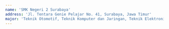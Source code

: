 ```yaml
---
name: 'SMK Negeri 2 Surabaya'
address: 'Jl. Tentara Genie Pelajar No. 41, Surabaya, Jawa Timur'
major: 'Teknik Otomotif, Teknik Komputer dan Jaringan, Teknik Elektronika, Teknik Mesin'
---
```

